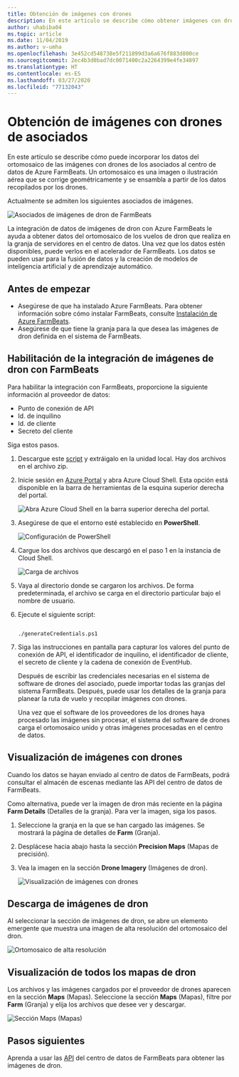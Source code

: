 ```yaml
---
title: Obtención de imágenes con drones
description: En este artículo se describe cómo obtener imágenes con drones de los asociados.
author: uhabiba04
ms.topic: article
ms.date: 11/04/2019
ms.author: v-umha
ms.openlocfilehash: 3e452cd548738e5f211899d3a6a676f883d800ce
ms.sourcegitcommit: 2ec4b3d0bad7dc0071400c2a2264399e4fe34897
ms.translationtype: HT
ms.contentlocale: es-ES
ms.lasthandoff: 03/27/2020
ms.locfileid: "77132043"
---
```

# <a name="get-drone-imagery-from-drone-partners"></a>Obtención de imágenes con drones de asociados

En este artículo se describe cómo puede incorporar los datos del ortomosaico de las imágenes con drones de los asociados al centro de datos de Azure FarmBeats. Un ortomosaico es una imagen o ilustración aérea que se corrige geométricamente y se ensambla a partir de los datos recopilados por los drones.

Actualmente se admiten los siguientes asociados de imágenes.

  ![Asociados de imágenes de dron de FarmBeats](./media/get-drone-imagery-from-drone-partner/drone-partner-1.png)

La integración de datos de imágenes de dron con Azure FarmBeats le ayuda a obtener datos del ortomosaico de los vuelos de dron que realiza en la granja de servidores en el centro de datos. Una vez que los datos estén disponibles, puede verlos en el acelerador de FarmBeats. Los datos se pueden usar para la fusión de datos y la creación de modelos de inteligencia artificial y de aprendizaje automático.

## <a name="before-you-begin"></a>Antes de empezar

  - Asegúrese de que ha instalado Azure FarmBeats. Para obtener información sobre cómo instalar FarmBeats, consulte [Instalación de Azure FarmBeats](install-azure-farmbeats.md).
  - Asegúrese de que tiene la granja para la que desea las imágenes de dron definida en el sistema de FarmBeats.

## <a name="enable-drone-imagery-integration-with-farmbeats"></a>Habilitación de la integración de imágenes de dron con FarmBeats

Para habilitar la integración con FarmBeats, proporcione la siguiente información al proveedor de datos:
 - Punto de conexión de API
 - Id. de inquilino
 - Id. de cliente
 - Secreto del cliente

Siga estos pasos.

1. Descargue este [script](https://aka.ms/farmbeatspartnerscript) y extráigalo en la unidad local. Hay dos archivos en el archivo zip.
2. Inicie sesión en [Azure Portal](https://portal.azure.com/) y abra Azure Cloud Shell. Esta opción está disponible en la barra de herramientas de la esquina superior derecha del portal.

    ![Abra Azure Cloud Shell en la barra superior derecha del portal.](./media/get-drone-imagery-from-drone-partner/navigation-bar-1.png)

3. Asegúrese de que el entorno esté establecido en **PowerShell**.

    ![Configuración de PowerShell](./media/get-drone-imagery-from-drone-partner/power-shell-new-1.png)

4. Cargue los dos archivos que descargó en el paso 1 en la instancia de Cloud Shell.

    ![Carga de archivos](./media/get-drone-imagery-from-drone-partner/power-shell-two-1.png)

5. Vaya al directorio donde se cargaron los archivos. De forma predeterminada, el archivo se carga en el directorio particular bajo el nombre de usuario.
6. Ejecute el siguiente script:

    ```azurepowershell-interactive 

    ./generateCredentials.ps1   

    ```

7. Siga las instrucciones en pantalla para capturar los valores del punto de conexión de API, el identificador de inquilino, el identificador de cliente, el secreto de cliente y la cadena de conexión de EventHub.

    Después de escribir las credenciales necesarias en el sistema de software de drones del asociado, puede importar todas las granjas del sistema FarmBeats. Después, puede usar los detalles de la granja para planear la ruta de vuelo y recopilar imágenes con drones.

    Una vez que el software de los proveedores de los drones haya procesado las imágenes sin procesar, el sistema del software de drones carga el ortomosaico unido y otras imágenes procesadas en el centro de datos.

## <a name="view-drone-imagery"></a>Visualización de imágenes con drones

Cuando los datos se hayan enviado al centro de datos de FarmBeats, podrá consultar el almacén de escenas mediante las API del centro de datos de FarmBeats.

Como alternativa, puede ver la imagen de dron más reciente en la página **Farm Details** (Detalles de la granja). Para ver la imagen, siga los pasos.

1. Seleccione la granja en la que se han cargado las imágenes. Se mostrará la página de detalles de **Farm** (Granja).
2. Desplácese hacia abajo hasta la sección **Precision Maps** (Mapas de precisión).
3. Vea la imagen en la sección **Drone Imagery** (Imágenes de dron).

    ![Visualización de imágenes con drones](./media/get-drone-imagery-from-drone-partner/drone-imagery-1.png)

## <a name="download-drone-imagery"></a>Descarga de imágenes de dron

Al seleccionar la sección de imágenes de dron, se abre un elemento emergente que muestra una imagen de alta resolución del ortomosaico del dron.

![Ortomosaico de alta resolución](./media/get-drone-imagery-from-drone-partner/download-drone-imagery-1.png)

## <a name="view-all-drone-maps"></a>Visualización de todos los mapas de dron

Los archivos y las imágenes cargados por el proveedor de drones aparecen en la sección **Maps** (Mapas). Seleccione la sección **Maps** (Mapas), filtre por **Farm** (Granja) y elija los archivos que desee ver y descargar.

  ![Sección Maps (Mapas)](./media/get-drone-imagery-from-drone-partner/view-drone-maps-1.png)

## <a name="next-steps"></a>Pasos siguientes

Aprenda a usar las [API](rest-api-in-azure-farmbeats.md) del centro de datos de FarmBeats para obtener las imágenes de dron.
